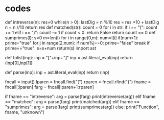 # codes
def intreverse(n):
	res=0
	while(n > 0):
	 lastDig = n %10
	 res = res *10 + lastDig
	 n = n //10
	return res 
def matched(str):
    count = 0
    for i in str:
        if i == "(":
            count += 1
        elif i == ")":
            count -= 1
        if count < 0:
            return False
    return count == 0
def sumprimes(l):
      s=0 
      m=len(l)
      for i in range(0,m):
        num=l[i]
        if(num>1):
          prime="true" 
          for j in range(2,num):
            if num%j==0:
              prime="false"
              break
          if prime=="true":
                s=s+num 
      return(s)
import ast

def tolist(inp):
  inp = "["+inp+"]"
  inp = ast.literal_eval(inp)
  return (inp[0],inp[1])

def parse(inp):
  inp = ast.literal_eval(inp)
  return (inp)

fncall = input()
lparen = fncall.find("(")
rparen = fncall.rfind(")")
fname = fncall[:lparen]
farg = fncall[lparen+1:rparen]

if fname == "intreverse":
   arg = parse(farg)
   print(intreverse(arg))
elif fname == "matched":
   arg = parse(farg)
   print(matched(arg))
elif fname == "sumprimes":
   arg = parse(farg)
   print(sumprimes(arg))
else:
   print("Function", fname, "unknown")

